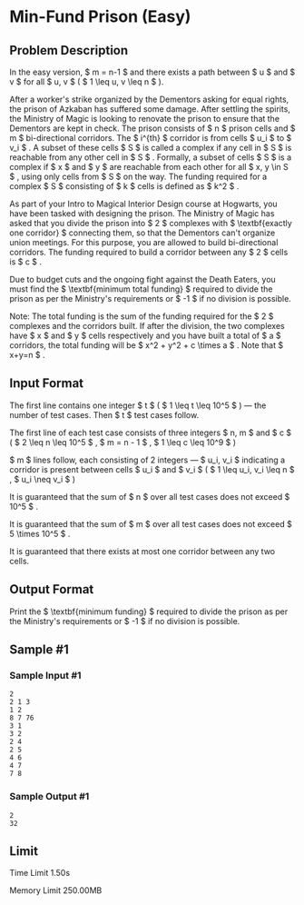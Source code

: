 # Min-Fund Prison (Easy)

## Problem Description

In the easy version, $ m = n-1 $ and there exists a path between $ u $ and $ v $ for all $ u, v $ ( $ 1 \leq u, v \leq n $ ).

After a worker's strike organized by the Dementors asking for equal rights, the prison of Azkaban has suffered some damage. After settling the spirits, the Ministry of Magic is looking to renovate the prison to ensure that the Dementors are kept in check. The prison consists of $ n $ prison cells and $ m $ bi-directional corridors. The $ i^{th} $ corridor is from cells $ u_i $ to $ v_i $ . A subset of these cells $ S $ is called a complex if any cell in $ S $ is reachable from any other cell in $ S $ . Formally, a subset of cells $ S $ is a complex if $ x $ and $ y $ are reachable from each other for all $ x, y \in S $ , using only cells from $ S $ on the way. The funding required for a complex $ S $ consisting of $ k $ cells is defined as $ k^2 $ .

As part of your Intro to Magical Interior Design course at Hogwarts, you have been tasked with designing the prison. The Ministry of Magic has asked that you divide the prison into $ 2 $ complexes with $ \textbf{exactly one corridor} $ connecting them, so that the Dementors can't organize union meetings. For this purpose, you are allowed to build bi-directional corridors. The funding required to build a corridor between any $ 2 $ cells is $ c $ .

Due to budget cuts and the ongoing fight against the Death Eaters, you must find the $ \textbf{minimum total funding} $ required to divide the prison as per the Ministry's requirements or $ -1 $ if no division is possible.

Note: The total funding is the sum of the funding required for the $ 2 $ complexes and the corridors built. If after the division, the two complexes have $ x $ and $ y $ cells respectively and you have built a total of $ a $ corridors, the total funding will be $ x^2 + y^2 + c \times a $ . Note that $ x+y=n $ .

## Input Format

The first line contains one integer $ t $ ( $ 1 \leq t \leq 10^5 $ ) — the number of test cases. Then $ t $ test cases follow.

The first line of each test case consists of three integers $ n, m $ and $ c $ ( $ 2 \leq n \leq 10^5 $ , $ m = n - 1 $ , $ 1 \leq c \leq 10^9 $ )

 $ m $ lines follow, each consisting of 2 integers — $ u_i, v_i $ indicating a corridor is present between cells $ u_i $ and $ v_i $ ( $ 1 \leq u_i, v_i \leq n $ , $ u_i \neq v_i $ )

It is guaranteed that the sum of $ n $ over all test cases does not exceed $ 10^5 $ .

It is guaranteed that the sum of $ m $ over all test cases does not exceed $ 5 \times 10^5 $ .

It is guaranteed that there exists at most one corridor between any two cells.

## Output Format

Print the $ \textbf{minimum funding} $ required to divide the prison as per the Ministry's requirements or $ -1 $ if no division is possible.

## Sample #1

### Sample Input #1

```
2
2 1 3
1 2
8 7 76
3 1
3 2
2 4
2 5
4 6
4 7
7 8
```

### Sample Output #1

```
2
32
```

## Limit



Time Limit
1.50s

Memory Limit
250.00MB